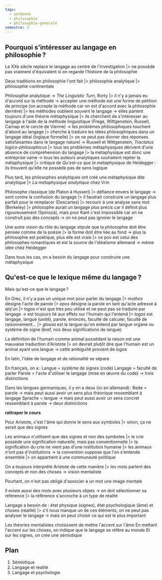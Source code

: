 ```yaml
---
tags:
  - sorbonne
  - philosophie
  - philosophie-générale
semestre: 3
---
```

## Pourquoi s'intéresser au langage en philosophie ?
Le XXe siècle replace le langage au centre de l'investigation
|> ne possède pas vraiment d'équivalent si on regarde l'histoire de la philosophie

Deux traditions en philosophie l'ont fait
|> philosophie analytique
|> philosophie continentale

Philosophie analytique -> _The Linguistic Turn_, Rorty
|> il n'y a jamais eu d'accord sur la méthode -> accepter une méthode est une forme de pétition de principe (on accepte la méthode car on est d'accord avec la philosophie derrière)
|> les méthodes oublient souvent le langage -> elles partent toujours d'une théorie métaphysique
|> ils cherchent de s'intéresser au langage à l'aide de la méthode linguistique (Frege, Wittgenstein, Russell, Carnap et le cercle de Vienne) -> les problèmes philosophiques touchent d'abord au langage
|> cherche à traduire les idées philosophiques dans un langage idéal (logique formelle)
|> on ne peut pas donner des réponses satisfaisantes dans le langage naturel
-> Russell et Wittgenstein, _Tractatus logico-philosophicus_
|> tous les problèmes métaphysiques dérivent d'une absence de compréhension du langage
|> la métaphysique est donc une entreprise vaine
-> tous les auteurs analytiques souhaitent rejeter la métaphysique
|> critique de _Qu'est-ce que la métaphysique_ de Heidegger : ils trouvent qu'elle ne possède pas de sens logique

Plus tard, les philosophes analytiques ont créé une métaphysique dite analytique
|> _La métaphysique analytique_ chez Vrin

Philosophe classique (de Platon à Husserl)
|> défiance envers le langage -> sont contre la confusion du langage
|> il faudrait construire un langage plus parfait pour le remplacer (Descartes) 
|> recourir à une analyse sans mot (Berkeley)
|> philosophe aurait un langage plus précis car il définit plus rigoureusement (Spinoza), mais pour Kant c'est impossible car on ne construit pas des concepts
-> on ne peut pas ignorer le langage

Une autre vision du rôle du langage stipule que la philosophie doit être pensée comme de la poésie
|> la forme doit être liée au fond -> plus la philosophie est poétique, plus elle est vraie
|> ce pov est celui des philosophes romantiques et est la source de l'idéalisme allemand
-> même idée chez Heidegger

Dans tous les cas, on a besoin du langage pour construire une métaphysique
## Qu'est-ce que le lexique même du langage ?
Mais qu'est-ce que le langage ?

En Grec, il n'y a pas un unique mot pour parler du langage
|> *muthos* désigne l'acte de parole
|> *epos* désigne la parole en tant qu'acte adressé à qlq'un
|> *logos* n'est que très peu utilisé et ne peut pas se traduire par langage -> est toujours lié aux effets sur l'humain qui l'entend
|> *logos* est langage, langue (unité), parole, énoncés, faculté de calculer, faculté de raisonnement...
|> *glossa* est la langue qu'on entend par langue organe ou système de signe (bref, nos deux significations de langue)

La définition de l'humain comme animal possédant la raison est une mauvaise traduction d'Aristote
|> on devrait plutôt dire que l'humain est un animal ayant une langue
-> cette ambiguïté provient de *logos*

En latin, l'idée de langage et de rationalité se sépare

En français, on a :
Langue = système de signes (code)
Langage = faculté de parler
Parole = l'acte d'utiliser le langage (mise en œuvre du code)
-> trois distinctions

Dans les langues germaniques, il y en a deux (ici en allemand) :
Rede = parole -> mais peut aussi avoir un sens plus théorique ressemblant à langage
Sprache = langue -> mais peut aussi avoir un sens concret ressemblant à parole
-> deux distinctions

**rattraper le cours**

Pour Aristote, c'est l'âme qui donne le sens aux symboles
|> sinon, ça ne serait que des signes

Les animaux n'utilisent que des signes et non des symboles
|> le crie possède une signification naturelle, mais pas conventionnelle
|> la signification du crie ne vient pas d'une institution humaine
|> les animaux n'ont pas d'institutions
-> la convention suppose que l'on s'entende ensemble
|> on appartient à une communauté politique

On a toujours interprété Aristote de cette manière
|> les mots parlent des concepts et non des choses
-> vision mentaliste

Pourtant, on n'est pas obligé d'associer à un mot une image mentale

Il existe aussi des mots avec plusieurs objets -> on doit sélectionner sa référence
|> la référence s'accroche à un type de réalité

Langage a besoin de : état physique (signes), état psychologique (âme) et choses (réalité)
|> s'il nous manque un de ces éléments, on ne peut pas analyser le langage
-> mais on peut choisir ce qui est le plus important

Les théories mentalistes choisissent de mettre l'accent sur l'âme
En mettant l'accent sur les choses, on indique que le langage se réfère au monde
Et sur les signes, on crée une sémiotique
## Plan
1. Sémiotique
2. Langage et réalité
3. Langage et psychologie
